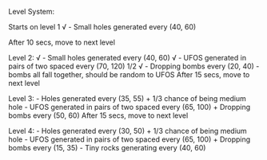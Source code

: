 Level System:

Starts on level 1
   √ - Small holes generated every (40, 60)

After 10 secs, move to next level

Level 2:
    √ - Small holes generated every (40, 60)
    √ - UFOS generated in pairs of two spaced every (70, 120)
    1/2 √ - Dropping bombs every (20, 40) - bombs all fall together, should be random to UFOS
After 15 secs, move to next level

Level 3:
    - Holes generated every (35, 55)
        + 1/3 chance of being medium hole
    - UFOS generated in pairs of two spaced every (65, 100)
        + Dropping bombs every (50, 60)
After 15 secs, move to next level

Level 4:
    - Holes generated every (30, 50)
        + 1/3 chance of being medium hole
    - UFOS generated in pairs of two spaced every (65, 100)
        + Dropping bombs every (15, 35)
    - Tiny rocks generating every (40, 60)
    